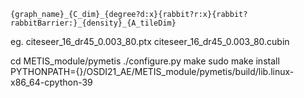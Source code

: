 ```
{graph_name}_{C_dim}_{degree?d:x}{rabbit?r:x}{rabbit?rabbitBarrier:}_{density}_{A_tileDim}
```
eg. 
citeseer_16_dr45_0.003_80.ptx
citeseer_16_dr45_0.003_80.cubin

cd METIS_module/pymetis
./configure.py
make
sudo make install
PYTHONPATH={}/OSDI21_AE/METIS_module/pymetis/build/lib.linux-x86_64-cpython-39